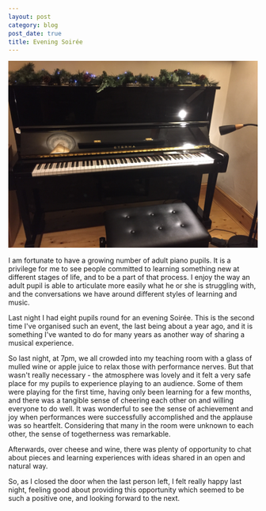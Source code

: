 ```yaml
---
layout: post
category: blog
post_date: true
title: Evening Soirée
---
```

<aside class="pull-right">
  <img src="/public/images/evening-soiree.jpg" class="img-responsive img-rounded">
</aside>


I am fortunate to have a growing number of adult piano pupils. It is a privilege for me to see people committed to learning something new at different stages of life, and to be a part of that process. I enjoy the way an adult pupil is able to articulate more easily what he or she is struggling with, and the conversations we have around different styles of learning and music.

Last night I had eight pupils round for an evening Soirée. This is the second time I've organised such an event, the last being about a year ago, and it is something I've wanted to do for many years as another way of sharing a musical experience. 

So last night, at 7pm, we all crowded into my teaching room with a glass of mulled wine or apple juice to relax those with performance nerves. But that wasn't really necessary - the atmosphere was lovely and it felt a very safe place for my pupils to experience playing to an audience. Some of them were playing for the first time, having only been learning for a few months, and there was a tangible sense of cheering each other on and willing everyone to do well. It was wonderful to see the sense of achievement and joy when performances were successfully accomplished and the applause was so heartfelt. Considering that many in the room were unknown to each other, the sense of togetherness was remarkable.

Afterwards, over cheese and wine, there was plenty of opportunity to chat about pieces and learning experiences with ideas shared in an open and natural way.

So, as I closed the door when the last person left, I felt really happy last night, feeling good about providing this opportunity which seemed to be such a positive one, and looking forward to the next.

